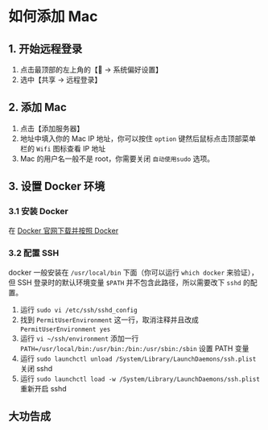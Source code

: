 # 如何添加 Mac


## 1. 开始远程登录

1. 点击最顶部的左上角的【 → 系统偏好设置】
2. 选中【共享 → 远程登录】


## 2. 添加 Mac
1. 点击【添加服务器】
2. 地址中填入你的 Mac IP 地址，你可以按住 `option` 键然后鼠标点击顶部菜单栏的 `Wifi` 图标查看 IP 地址
3. Mac 的用户名一般不是 root，你需要关闭 `自动使用sudo` 选项。



## 3. 设置 Docker 环境


### 3.1 安装 Docker

在 [Docker 官网下载并按照 Docker](https://docs.docker.com/docker-for-mac/install/#download-docker-for-mac)


### 3.2 配置 SSH

docker 一般安装在 `/usr/local/bin` 下面（你可以运行 `which docker` 来验证），但 SSH 登录时的默认环境变量 `$PATH` 并不包含此路径，所以需要改下 `sshd` 的配置。

1. 运行 `sudo vi /etc/ssh/sshd_config`
2. 找到 `PermitUserEnvironment` 这一行，取消注释并且改成 `PermitUserEnvironment yes`
3. 运行 `vi ~/ssh/environment` 添加一行 `PATH=/usr/local/bin:/usr/bin:/bin:/usr/sbin:/sbin` 设置 PATH 变量
4. 运行 `sudo launchctl unload /System/Library/LaunchDaemons/ssh.plist` 关闭 sshd
5. 运行 `sudo launchctl load -w /System/Library/LaunchDaemons/ssh.plist` 重新开启 sshd


## 大功告成
